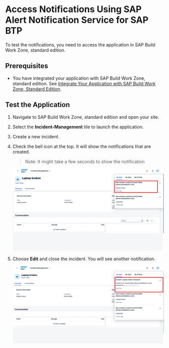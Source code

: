 # Access Notifications Using SAP Alert Notification Service for SAP BTP

To test the notifications, you need to access the application in SAP Build Work Zone, standard edition. 

## Prerequisites
- You have integrated your application with SAP Build Work Zone, standard edition. See [Integrate Your Application with SAP Build Work Zone, Standard Edition](https://developers.sap.com/tutorials/integrate-with-work-zone.html).


## Test the Application
1. Navigate to SAP Build Work Zone, standard edition and open your site.

2. Select the **Incident-Management** tile to launch the application.

3. Create a new incident.

4. Check the bell icon at the top. It will show the notifications that are created. 

   >Note: It might take a few seconds to show the notification
   
   <img src="./images/new-notification.png"/>

4. Choose **Edit** and close the incident. You will see another notification.

   <img src="./images/incidentresolved.png"/>